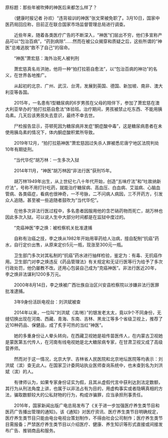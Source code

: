 原标题：那些年被吹捧的神医后来都怎么样了？

　　（健康时报记者 孙欢）“违背祖训的神医”张文荣被免职了。3月10日，国家中医药局回应称，目前正在联合国家市场监督管理总局进行调查。

　　近些年来，随着各类医疗广告的不断深入，“神医”们层出不穷，他们多宣称产品可以“包治百病”，“药到病除”……然而在被公众揭穿和质疑之后，这些所谓的“神医”总难逃脱“救不了自己”的宿命。

　　“神医”萧宏慈：海外治死人被判刑

　　萧宏慈真名肖洪驰，他将一种“拍打拉筋自愈法”，以“包治百病的神功”的名义，在世界各地推广。

　　从起初的北京、广州、武汉、台湾，发展到英国、德国、新加坡、南非、澳大利亚等各国。

　　2015年，一名患有1型糖尿病的6岁男孩在父母的陪伴下，参加了萧宏慈在澳大利亚举办的“拍打拉筋自愈法”体验班。治疗期间，男孩被禁止吃东西、不能用胰岛素。几天后该男孩失去意识，最终不幸去世。

　　尸检报告显示，芬顿死因为糖尿病并发症“酮症酸中毒”，这是糖尿病患者在未使用胰岛素的情况下，体内酮症酸积累所导致。

　　2019年12月，“拍打拉筋神医”萧宏慈因过失杀人罪被悉尼唐宁地区法院判处10年有期徒刑。

　　“当代华佗”胡万林：一生多次入狱

　　2014年11月，“神医”胡万林因“非法行医”获刑15年。

　　胡万林1949年出生，从上世纪七八十年代开始，创造“五味疗法”和“吐故纳新疗法”，号称不用打针吃药，就能治疗糖尿病、高血压、白血病、艾滋病、心脑血管病、各类癌症，看病也很神奇，一不号脉，二不问病人病因，三不开药方，引发众人追随。甚至被一些追随者鼓吹为“当代华佗”。

　　在他多次非法行医过程中，多名患者因服用他的含芒硝药物而死亡，胡万林也因此多次入狱。可以说人生中大部分时间都是在监狱中度过的。

　　“克癌神医”李之焕：被检察机关批准逮捕

　　自称有治癌之技，李之焕从1982年开始用草药给人治病，擅自配制“抗癌”药水，自行定价出售，从原来定价5元一瓶，现涨至300元一瓶。

　　卫生部门多次对其私制的“抗癌”药水进行抽样检验，鉴定为：有毒、无抗癌作用。卫生部门对李之焕违反《药品管理法》有关规定和无证行医等行为给予了多次行政处罚，他仍屡教不改。还用心包装自己成为“克癌神医”。非法行医近20年，李之焕非法谋利1200多万元。

　　2000年8月14日，李之焕被广西壮族自治区兴安县检察院以涉嫌非法行医罪批准逮捕。

　　3年9身份活跃电视台：刘洪斌被查

　　2014年以来，一位叫“刘洪斌（滨/彬）”的银发老太太，竟以9个不同身份，无缝切换出现在河南、西藏、青海、东南、吉林、黑龙江等多个省级卫视上，推荐了近10种药品、保健品，成了炙手可热的当红“神医”。

　　她的多重身份让人晕头转向，在西藏卫视她是祖传苗医传人，在内蒙古卫视她是蒙医第五代传人，在河南有线电视她是北大糖尿病专家，在甘肃卫视又成了高级营养师。

　　然而对于这一情况，北京大学、吉林省人民医院和北京地坛医院等均表示：刘洪斌（滨）查无此人。在国家卫计委网站执业医师查询系统中，也未查到名为刘洪斌（滨）的人。

　　有律师认为，如果专家身份证实为假，且其从虚假代言中获利达到法定数额，其行为从刑法角度上讲，也属于以非法占有为目的，用虚构事实或者隐瞒真相的方法，骗取数额较大的公私财物的行为，构成诈骗罪，应当承担刑事责任。

　　2016年，国家新闻出版广电总局发布了《关于进一步加强医疗养生类节目和医药广告播出管理的通知》。该《通知》对医疗资讯、医疗养生类节目明确规定，医疗养生类节目只能由电台电视台策划制作，不得由社会公司制作；医疗养生类节目需报备；严禁医疗养生类节目以介绍医疗、健康、养生知识等形式直接或间接发布广告、推销商品和服务。
